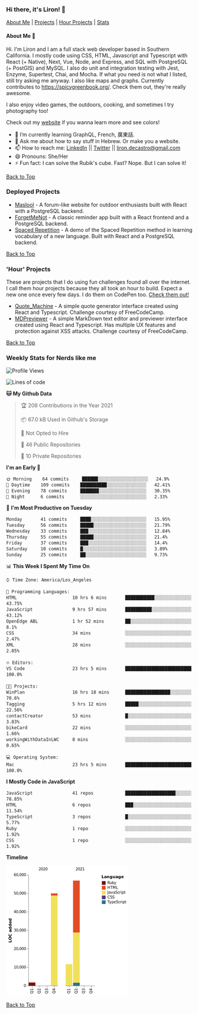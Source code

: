 ### Hi there, it's Liron! 👋
[About Me](#about) | [Projects](#projects) | [Hour Projects](#hourlies) | [Stats](#stats)

#### About Me 👧 <a name="about"></a>

Hi. I'm Liron and I am a full stack web developer based in Southern California. I mostly code using CSS, HTML, Javascript and Typescript with React (+ Native), Next, Vue, Node, and Express, and SQL with PostgreSQL (+ PostGIS) and MySQL. I also do unit and integration testing with Jest, Enzyme, Supertest, Chai, and Mocha. If what you need is not what I listed, still try asking me anyway. I also like maps and graphs. Currently contributes to https://spicygreenbook.org/. Check them out, they're really awesome.

I also enjoy video games, the outdoors, cooking, and sometimes I try photography too!

Check out my [website](https://www.lirondc.com) if you wanna learn more and see colors! 


- 🌱 I’m currently learning GraphQL, French, 廣東話.
- 💬 Ask me about how to say stuff in Hebrew. Or make you a website.
- 📫 How to reach me: [LinkedIn](https://www.linkedin.com/in/liron-de-castro/) || [Twitter](https://twitter.com/lirondecastro) || [liron.decastro@gmail.com](mailto:liron.decastro@gmail.com) 
- 😄 Pronouns: She/Her
- ⚡ Fun fact: I can solve the Rubik's cube. Fast? Nope. But I can solve it! 

[Back to Top](#about)

### Deployed Projects <a name="projects"></a>

- [Maslool](https://maslool.lirondc.com) - A forum-like website for outdoor enthusiasts built with React with a PostgreSQL backend. 
- [ForgetMeNot](https://forgetmenot.lirondc.com) - A classic reminder app built with a React frontend and a PostgreSQL backend.
- [Spaced Repetition](https://spacedrep.lirondc.com) - A demo of the Spaced Repetition method in learning vocabulary of a new language. Built with React and a PostgreSQL backend.

[Back to Top](#about)

### 'Hour' Projects <a name="hourlies"></a>
These are projects that I do using fun challenges found all over the internet. I call them hour projects because they all took an hour to build. Expect a new one once every few days. I do them on CodePen too. [Check them out!](https://codepen.io/lirondco)

- [Quote_Machine](https://quote-machine.lirondc.com/) - A simple quote generator interface created using React and Typescript. Challenge courtesy of FreeCodeCamp.
- [MDPreviewer](https://mdpreviewer.lirondc.com/) - A simple MarkDown text editor and previewer interface created using React and Typescript. Has multiple UX features and protection against XSS attacks. Challenge courtesy of FreeCodeCamp.

[Back to Top](#about)

### Weekly Stats for Nerds like me <a name="stats"></a>

<!--START_SECTION:waka-->
![Profile Views](http://img.shields.io/badge/Profile%20Views-36-blue)

![Lines of code](https://img.shields.io/badge/From%20Hello%20World%20I%27ve%20Written-120332%20lines%20of%20code-blue)

**🐱 My Github Data** 

> 🏆 208 Contributions in the Year 2021
 > 
> 📦 67.0 kB Used in Github's Storage 
 > 
> 🚫 Not Opted to Hire
 > 
> 📜 46 Public Repositories 
 > 
> 🔑 10 Private Repositories  
 > 
**I'm an Early 🐤** 

```text
🌞 Morning    64 commits     ██████░░░░░░░░░░░░░░░░░░░   24.9% 
🌆 Daytime    109 commits    ██████████░░░░░░░░░░░░░░░   42.41% 
🌃 Evening    78 commits     ███████░░░░░░░░░░░░░░░░░░   30.35% 
🌙 Night      6 commits      ░░░░░░░░░░░░░░░░░░░░░░░░░   2.33%

```
📅 **I'm Most Productive on Tuesday** 

```text
Monday       41 commits     ████░░░░░░░░░░░░░░░░░░░░░   15.95% 
Tuesday      56 commits     █████░░░░░░░░░░░░░░░░░░░░   21.79% 
Wednesday    33 commits     ███░░░░░░░░░░░░░░░░░░░░░░   12.84% 
Thursday     55 commits     █████░░░░░░░░░░░░░░░░░░░░   21.4% 
Friday       37 commits     ███░░░░░░░░░░░░░░░░░░░░░░   14.4% 
Saturday     10 commits     █░░░░░░░░░░░░░░░░░░░░░░░░   3.89% 
Sunday       25 commits     ██░░░░░░░░░░░░░░░░░░░░░░░   9.73%

```


📊 **This Week I Spent My Time On** 

```text
⌚︎ Time Zone: America/Los_Angeles

💬 Programming Languages: 
HTML                     10 hrs 6 mins       ███████████░░░░░░░░░░░░░░   43.75% 
JavaScript               9 hrs 57 mins       ██████████░░░░░░░░░░░░░░░   43.12% 
OpenEdge ABL             1 hr 52 mins        ██░░░░░░░░░░░░░░░░░░░░░░░   8.1% 
CSS                      34 mins             ░░░░░░░░░░░░░░░░░░░░░░░░░   2.47% 
XML                      28 mins             ░░░░░░░░░░░░░░░░░░░░░░░░░   2.05%

🔥 Editors: 
VS Code                  23 hrs 5 mins       █████████████████████████   100.0%

🐱‍💻 Projects: 
WinPlan                  16 hrs 18 mins      █████████████████░░░░░░░░   70.6% 
Tagging                  5 hrs 12 mins       █████░░░░░░░░░░░░░░░░░░░░   22.56% 
contactCreator           53 mins             █░░░░░░░░░░░░░░░░░░░░░░░░   3.83% 
bikeCard                 22 mins             ░░░░░░░░░░░░░░░░░░░░░░░░░   1.66% 
workingWithDataInLWC     8 mins              ░░░░░░░░░░░░░░░░░░░░░░░░░   0.65%

💻 Operating System: 
Mac                      23 hrs 5 mins       █████████████████████████   100.0%

```

**I Mostly Code in JavaScript** 

```text
JavaScript               41 repos            ███████████████████░░░░░░   78.85% 
HTML                     6 repos             ███░░░░░░░░░░░░░░░░░░░░░░   11.54% 
TypeScript               3 repos             █░░░░░░░░░░░░░░░░░░░░░░░░   5.77% 
Ruby                     1 repo              ░░░░░░░░░░░░░░░░░░░░░░░░░   1.92% 
CSS                      1 repo              ░░░░░░░░░░░░░░░░░░░░░░░░░   1.92%

```


**Timeline**

![Chart not found](https://raw.githubusercontent.com/lirondco/lirondco/main/charts/bar_graph.png) 


<!--END_SECTION:waka-->

[Back to Top](#about)

